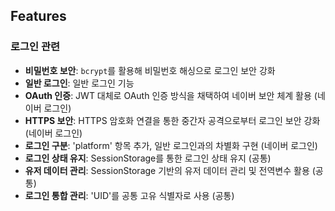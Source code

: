 ## Features

### 로그인 관련
- **비밀번호 보안**: `bcrypt`를 활용해 비밀번호 해싱으로 로그인 보안 강화
- **일반 로그인**: 일반 로그인 기능
- **OAuth 인증**: JWT 대체로 OAuth 인증 방식을 채택하여 네이버 보안 체계 활용 (네이버 로그인)
- **HTTPS 보안**: HTTPS 암호화 연결을 통한 중간자 공격으로부터 로그인 보안 강화 (네이버 로그인)
- **로그인 구분**: 'platform' 항목 추가, 일반 로그인과의 차별화 구현 (네이버 로그인)
- **로그인 상태 유지**: SessionStorage를 통한 로그인 상태 유지 (공통)
- **유저 데이터 관리**: SessionStorage 기반의 유저 데이터 관리 및 전역변수 활용 (공통)
- **로그인 통합 관리**: 'UID'를 공통 고유 식별자로 사용 (공통)
